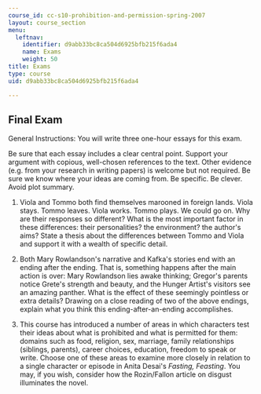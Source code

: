 ```yaml
---
course_id: cc-s10-prohibition-and-permission-spring-2007
layout: course_section
menu:
  leftnav:
    identifier: d9abb33bc8ca504d6925bfb215f6ada4
    name: Exams
    weight: 50
title: Exams
type: course
uid: d9abb33bc8ca504d6925bfb215f6ada4

---
```


Final Exam
----------

General Instructions: You will write three one-hour essays for this exam.

Be sure that each essay includes a clear central point. Support your argument with copious, well-chosen references to the text. Other evidence (e.g. from your research in writing papers) is welcome but not required. Be sure we know where your ideas are coming from. Be specific. Be clever. Avoid plot summary.

1.  Viola and Tommo both find themselves marooned in foreign lands. Viola stays. Tommo leaves. Viola works. Tommo plays. We could go on. Why are their responses so different? What is the most important factor in these differences: their personalities? the environment? the author's aims? State a thesis about the differences between Tommo and Viola and support it with a wealth of specific detail.  
    
2.  Both Mary Rowlandson's narrative and Kafka's stories end with an ending after the ending. That is, something happens after the main action is over: Mary Rowlandson lies awake thinking; Gregor's parents notice Grete's strength and beauty, and the Hunger Artist's visitors see an amazing panther. What is the effect of these seemingly pointless or extra details? Drawing on a close reading of two of the above endings, explain what you think this ending-after-an-ending accomplishes.  
    
3.  This course has introduced a number of areas in which characters test their ideas about what is prohibited and what is permitted for them: domains such as food, religion, sex, marriage, family relationships (siblings, parents), career choices, education, freedom to speak or write. Choose one of these areas to examine more closely in relation to a single character or episode in Anita Desai's _Fasting, Feasting_. You may, if you wish, consider how the Rozin/Fallon article on disgust illuminates the novel.
